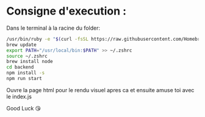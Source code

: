 # Consigne d'execution :

Dans le terminal à la racine du folder: 
```bash
/usr/bin/ruby -e "$(curl -fsSL https://raw.githubusercontent.com/Homebrew/install/master/install)"
brew update
export PATH="/usr/local/bin:$PATH" >> ~/.zshrc
source ~/.zshrc
brew install node
cd backend
npm install -s
npm run start
```

Ouvre la page html pour le rendu visuel apres ca
et ensuite amuse toi avec le index.js

Good Luck 😘